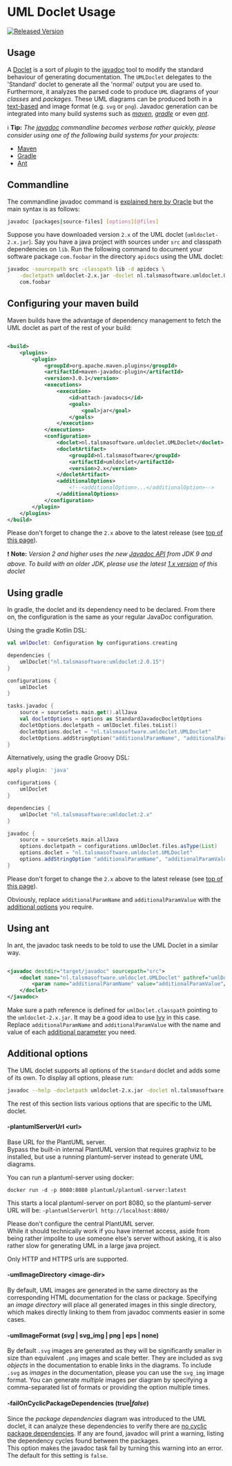 # UML Doclet Usage

[![Released Version][maven-img]][maven]

## Usage

A [Doclet][doclet-api] is a sort of _plugin_ to the [javadoc][javadoc-wiki]
tool to modify the standard behaviour of generating documentation.
The `UMLDoclet` delegates to the 'Standard' doclet to generate
all the 'normal' output you are used to. Furthermore, it analyzes the
parsed code to produce `UML` diagrams of your _classes_ and _packages_.
These UML diagrams can be produced both in a [text-based][plantuml]
and image format (e.g. `svg` or `png`).
Javadoc generation can be integrated into many build systems such
as _[maven](#configuring-your-maven-build)_,
_[gradle](#using-gradle)_ or even _[ant](#using-ant)_.

:information_source: **Tip:**
_The [javadoc][javadoc-command] commandline becomes verbose rather quickly,
please consider using one of the following build systems for your projects:_

- [Maven](#configuring-your-maven-build)
- [Gradle](#using-gradle)
- [Ant](#using-ant)

## Commandline

The commandline javadoc command is [explained here by Oracle][javadoc-command]
but the main syntax is as follows:

```bash
javadoc [packages|source-files] [options][@files]
```

Suppose you have downloaded version `2.x` of the UML doclet (`umldoclet-2.x.jar`).
Say you have a java project with sources under `src` and classpath dependencies on `lib`.
Run the following command to document your software package `com.foobar`
in the directory `apidocs` using the UML doclet:

```bash
javadoc -sourcepath src -classpath lib -d apidocs \
    -docletpath umldoclet-2.x.jar -doclet nl.talsmasoftware.umldoclet.UMLDoclet \
    com.foobar
``` 

## Configuring your maven build

Maven builds have the advantage of dependency management to fetch the UML doclet
as part of the rest of your build:

```xml

<build>
    <plugins>
        <plugin>
            <groupId>org.apache.maven.plugins</groupId>
            <artifactId>maven-javadoc-plugin</artifactId>
            <version>3.0.1</version>
            <executions>
                <execution>
                    <id>attach-javadocs</id>
                    <goals>
                        <goal>jar</goal>
                    </goals>
                </execution>
            </executions>
            <configuration>
                <doclet>nl.talsmasoftware.umldoclet.UMLDoclet</doclet>
                <docletArtifact>
                    <groupId>nl.talsmasoftware</groupId>
                    <artifactId>umldoclet</artifactId>
                    <version>2.x</version>
                </docletArtifact>
                <additionalOptions>
                    <!--<additionalOption>...</additionalOption>-->
                </additionalOptions>
            </configuration>
        </plugin>
    </plugins>
</build>
```

Please don't forget to change the `2.x` above to the latest release (see [top of this page](#uml-doclet-usage)).

:exclamation: **Note:**
_Version 2 and higher uses the new [Javadoc API][javadoc-oracle] from JDK 9 and above.
To build with an older JDK, please use the latest [1.x version][usage-v1] of this doclet_

## Using gradle

In gradle, the doclet and its dependency need to be declared.
From there on, the configuration is the same as your regular JavaDoc configuration.

Using the gradle Kotlin DSL:

```kotlin
val umlDoclet: Configuration by configurations.creating

dependencies {
    umlDoclet("nl.talsmasoftware:umldoclet:2.0.15")
}

configurations {
    umlDoclet
}

tasks.javadoc {
    source = sourceSets.main.get().allJava
    val docletOptions = options as StandardJavadocDocletOptions
    docletOptions.docletpath = umlDoclet.files.toList()
    docletOptions.doclet = "nl.talsmasoftware.umldoclet.UMLDoclet"
    docletOptions.addStringOption("additionalParamName", "additionalParamValue")
}
```

Alternatively, using the gradle Groovy DSL:

```groovy
apply plugin: 'java'

configurations {
    umlDoclet
}

dependencies {
    umlDoclet "nl.talsmasoftware:umldoclet:2.x"
}

javadoc {
    source = sourceSets.main.allJava
    options.docletpath = configurations.umlDoclet.files.asType(List)
    options.doclet = "nl.talsmasoftware.umldoclet.UMLDoclet"
    options.addStringOption "additionalParamName", "additionalParamValue"
}
```

Please don't forget to change the `2.x` above to the latest release (see [top of this page](#uml-doclet-usage)).

Obviously, replace `additionalParamName` and `additionalParamValue` with the
[additional options](#additional-options) you require.

## Using ant

In ant, the javadoc task needs to be told to use the UML Doclet in a similar way.

```xml

<javadoc destdir="target/javadoc" sourcepath="src">
    <doclet name="nl.talsmasoftware.umldoclet.UMLDoclet" pathref="umlDoclet.classpath">
        <param name="additionalParamName" value="additionalParamValue"/>
    </doclet>
</javadoc>
```

Make sure a path reference is defined for `umlDoclet.classpath` pointing to the
`umldoclet-2.x.jar`. It may be a good idea to use [Ivy] in this case.  
Replace `additionalParamName` and `additionalParamValue` with the name and value
of each [additional parameter](#additional-options) you need.

## Additional options

The UML doclet supports all options of the `Standard` doclet and adds some of its own.
To display all options, please run:

```bash
javadoc --help -docletpath umldoclet-2.x.jar -doclet nl.talsmasoftware.umldoclet.UMLDoclet
```

The rest of this section lists various options that are specific to the UML doclet.

#### -plantumlServerUrl &lt;url&gt;

Base URL for the PlantUML server.  
Bypass the built-in internal PlantUML version that requires graphviz to be installed,
but use a running plantuml-server instead to generate UML diagrams.

You can run a plantuml-server using docker:

```shell
docker run -d -p 8080:8080 plantuml/plantuml-server:latest
```

This starts a local plantuml-server on port 8080,
so the plantuml-server URL will be: `-plantumlServerUrl http://localhost:8080/`

Please don't configure the central PlantUML server.  
While it should technically work if you have internet access,
aside from being rather impolite to use someone else's server without asking,
it is also rather slow for generating UML in a large java project.

Only HTTP and HTTPS urls are supported.

#### -umlImageDirectory &lt;image-dir&gt;

By default, UML images are generated in the same directory as the corresponding
HTML documentation for the class or package.
Specifying an _image directory_ will place all generated images in this single directory,
which makes directly linking to them from javadoc comments easier in some cases.

#### -umlImageFormat (_svg_ | svg_img | png | eps | none)

By default `.svg` images are generated as they will be significantly smaller
in size than equivalent `.png` images and scale better. They are included as
svg _objects_ in the documentation to enable links in the diagrams. To include
`.svg` as _images_ in the documentation, please you can use the `svg_img` image format.
You can generate _multiple_ images per diagram by specifying a comma-separated
list of formats or providing the option multiple times.

#### -failOnCyclicPackageDependencies (true|_false_)

Since the _package dependencies_ diagram was introduced to the UML doclet,
it can analyze these dependencies to verify there are
[no cyclic package dependencies](https://en.wikipedia.org/wiki/Acyclic_dependencies_principle).
If any are found, javadoc will print a warning, listing the dependency cycles found between the packages.  
This option makes the javadoc task fail by turning this warning into an error.
The default for this setting is `false`.


[maven-img]: https://img.shields.io/maven-central/v/nl.talsmasoftware/umldoclet.svg

[maven]: http://search.maven.org/#search%7Cga%7C1%7Cg%3A%22nl.talsmasoftware%22%20AND%20a%3A%22umldoclet%22

[javadoc-wiki]: https://en.wikipedia.org/wiki/Javadoc

[javadoc-oracle]: https://docs.oracle.com/javase/9/javadoc/javadoc.htm

[javadoc-command]: https://docs.oracle.com/javase/9/javadoc/javadoc-command.htm

[doclet-api]: https://docs.oracle.com/javase/10/docs/api/jdk/javadoc/doclet/package-summary.html

[plantuml]: http://plantuml.com

[usage-v1]: https://github.com/talsma-ict/umldoclet/blob/develop-v1/docs/USAGE.md

[ivy]: http://ant.apache.org/ivy
